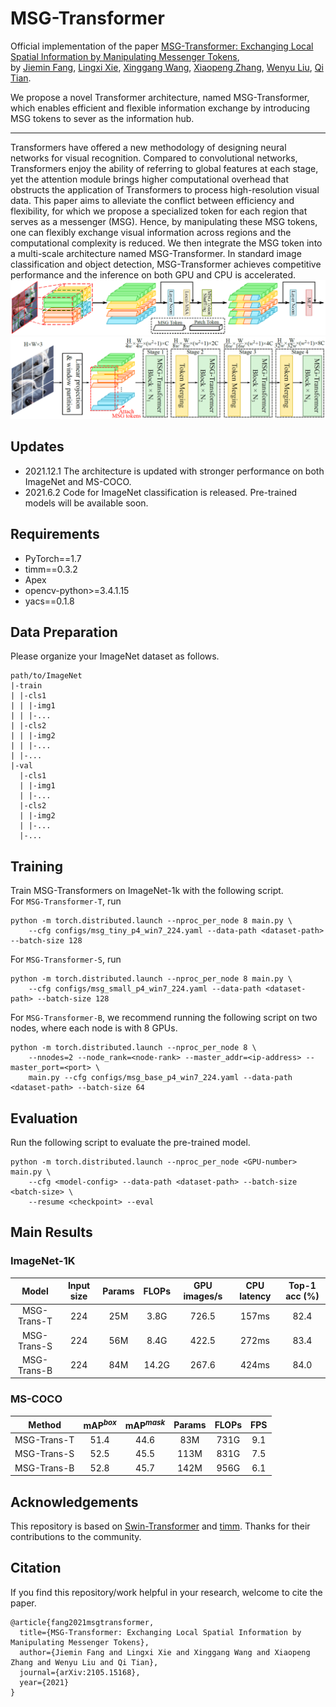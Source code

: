 # MSG-Transformer

Official implementation of the paper [MSG-Transformer: Exchanging Local Spatial Information by Manipulating Messenger Tokens](https://arxiv.org/abs/2105.15168),  
by [Jiemin Fang](https://jaminfong.cn/), [Lingxi Xie](http://lingxixie.com/), [Xinggang Wang](https://xinggangw.info/), [Xiaopeng Zhang](https://sites.google.com/site/zxphistory/), [Wenyu Liu](http://eic.hust.edu.cn/professor/liuwenyu/), [Qi Tian](https://scholar.google.com/citations?hl=en&user=61b6eYkAAAAJ).

We propose a novel Transformer architecture, named MSG-Transformer, which enables efficient and flexible information exchange by introducing MSG tokens to sever as the information hub.

-----------------------------

Transformers have offered a new methodology of designing neural networks for visual recognition. Compared to convolutional networks, Transformers enjoy the ability of referring to global features at each stage, yet the attention module brings higher computational overhead that obstructs the application of Transformers to process high-resolution visual data. This paper aims to alleviate the conflict between efficiency and flexibility, for which we propose a specialized token for each region that serves as a messenger (MSG). Hence, by manipulating these MSG tokens, one can flexibly exchange visual information across regions and the computational complexity is reduced. We then integrate the MSG token into a multi-scale architecture named MSG-Transformer. In standard image classification and object detection, MSG-Transformer achieves competitive performance and the inference on both GPU and CPU is accelerated.
![block](./imgs/block.png)
![arch](./imgs/arch.png)

## Updates
* 2021.12.1 The architecture is updated with stronger performance on both ImageNet and MS-COCO.
* 2021.6.2 Code for ImageNet classification is released. Pre-trained models will be available soon. 

## Requirements
* PyTorch==1.7
* timm==0.3.2
* Apex
* opencv-python>=3.4.1.15
* yacs==0.1.8

## Data Preparation
Please organize your ImageNet dataset as follows.
```
path/to/ImageNet
|-train
| |-cls1
| | |-img1
| | |-...
| |-cls2
| | |-img2
| | |-...
| |-...
|-val
  |-cls1
  | |-img1
  | |-...
  |-cls2
  | |-img2
  | |-...
  |-...
```

## Training
Train MSG-Transformers on ImageNet-1k with the following script.  
For `MSG-Transformer-T`, run
```
python -m torch.distributed.launch --nproc_per_node 8 main.py \
    --cfg configs/msg_tiny_p4_win7_224.yaml --data-path <dataset-path> --batch-size 128
```
For `MSG-Transformer-S`, run
```
python -m torch.distributed.launch --nproc_per_node 8 main.py \
    --cfg configs/msg_small_p4_win7_224.yaml --data-path <dataset-path> --batch-size 128
```
For `MSG-Transformer-B`, we recommend running the following script on two nodes, where each node is with 8 GPUs.
```
python -m torch.distributed.launch --nproc_per_node 8 \
    --nnodes=2 --node_rank=<node-rank> --master_addr=<ip-address> --master_port=<port> \
    main.py --cfg configs/msg_base_p4_win7_224.yaml --data-path <dataset-path> --batch-size 64
```

## Evaluation
Run the following script to evaluate the pre-trained model.
```
python -m torch.distributed.launch --nproc_per_node <GPU-number> main.py \
    --cfg <model-config> --data-path <dataset-path> --batch-size <batch-size> \
    --resume <checkpoint> --eval
```

## Main Results
### ImageNet-1K
| **Model** | **Input size** | **Params** | **FLOPs** | **GPU images/s** | **CPU latency** | Top-1 acc (%) |
|:-:|:-:|:-:|:-:|:-:|:-:|:-:|
| MSG-Trans-T | 224 | 25M  | 3.8G | 726.5 | 157ms  | 82.4 |
| MSG-Trans-S | 224 | 56M  | 8.4G | 422.5 | 272ms  | 83.4 |
| MSG-Trans-B | 224 | 84M  | 14.2G  | 267.6 | 424ms  | 84.0 |
### MS-COCO
| **Method** | **mAP<sup>*box*** | **mAP<sup>*mask*** | **Params** | **FLOPs** | **FPS** |
|:-:|:-:|:-:|:-:|:-:|:-:|
| MSG-Trans-T  | 51.4        | 44.6         | 83M        | 731G      | 9.1     |
| MSG-Trans-S  | 52.5        | 45.5         | 113M       | 831G      | 7.5     |
| MSG-Trans-B  | 52.8        | 45.7         | 142M       | 956G      | 6.1     |

## Acknowledgements
This repository is based on [Swin-Transformer](https://github.com/microsoft/Swin-Transformer) and [timm](https://github.com/rwightman/pytorch-image-models/). Thanks for their contributions to the community.

## Citation
If you find this repository/work helpful in your research, welcome to cite the paper.
```
@article{fang2021msgtransformer,
  title={MSG-Transformer: Exchanging Local Spatial Information by Manipulating Messenger Tokens},
  author={Jiemin Fang and Lingxi Xie and Xinggang Wang and Xiaopeng Zhang and Wenyu Liu and Qi Tian},
  journal={arXiv:2105.15168},
  year={2021}
}
```
